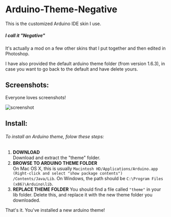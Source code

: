 # Arduino-Theme-Negative
This is the customized Arduino IDE skin I use.

##### I call it "Negative"

It's actually a mod on a few other skins that I put together and then edited in Photoshop.

I have also provided the default arduino theme folder (from version 1.6.3), in case you want to go back to the default and have delete yours.

## Screenshots:

Everyone loves screenshots!

![screenshot](https://raw.github.com/Pecacheu/Arduino-Theme-Negative/master/screenshot.png)

## Install:
###### To install an Arduino theme, folow these steps:

1. **DOWNLOAD**<br>
Download and extract the "theme" folder.
2. **BROWSE TO ARDUINO THEME FOLDER**<br>
On Mac OS X, this is usually `Macintosh HD/Applications/Arduino.app
(Right-click and select "show package contents") /Contents/Java/Lib`.
On Windows, the path should be `C:\Program Files (x86)\Arduino\lib`.
3. **REPLACE THEME FOLDER**
You should find a file called `"theme"` in your lib folder. Delete this, and replace it with the new theme folder you downloaded.

That's it. You've installed a new arduino theme!
